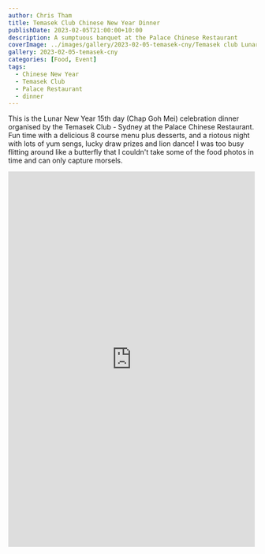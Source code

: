 ```yaml
---
author: Chris Tham
title: Temasek Club Chinese New Year Dinner
publishDate: 2023-02-05T21:00:00+10:00
description: A sumptuous banquet at the Palace Chinese Restaurant
coverImage: ../images/gallery/2023-02-05-temasek-cny/Temasek club Lunar New Year dinner (4).jpeg
gallery: 2023-02-05-temasek-cny
categories: [Food, Event]
tags:
  - Chinese New Year
  - Temasek Club
  - Palace Restaurant
  - dinner
---
```


This is the Lunar New Year 15th day (Chap Goh Mei) celebration dinner organised by the Temasek Club - Sydney at the Palace Chinese Restaurant. Fun time with a delicious 8 course menu plus desserts, and a riotous night with lots of yum sengs, lucky draw prizes and lion dance! I was too busy flitting around like a butterfly that I couldn't take some of the food photos in time and can only capture morsels.

<iframe src="https://www.facebook.com/plugins/post.php?href=https%3A%2F%2Fwww.facebook.com%2Fchris1.tham%2Fposts%2Fpfbid0YFzGVGf1ZTEUR3Tmc95VmKEayNYzBsAgBwxs86ABY5ts8vhoXDGR1ahvnrVgFHtvl&show_text=true&width=500" width="500" height="761" style="border:none;overflow:hidden" scrolling="no" frameborder="0" allowfullscreen="true" allow="autoplay; clipboard-write; encrypted-media; picture-in-picture; web-share"></iframe>
